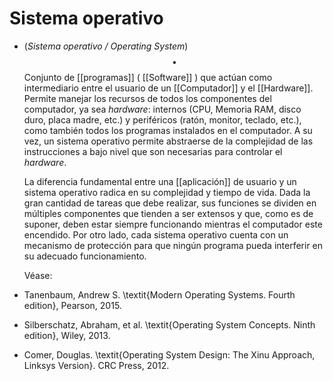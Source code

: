 # Sistema operativo
- (_Sistema operativo / Operating System_) $$\bullet$$  Conjunto de [[programas]] ( [[Software]] ) que actúan como intermediario entre el usuario de un [[Computador]] y el [[Hardware]]. Permite manejar los recursos de todos los componentes del computador, ya sea _hardware_: internos (CPU, Memoria RAM, disco duro, placa madre, etc.) y periféricos (ratón, monitor, teclado, etc.), como también todos los programas instalados en el computador. A su vez, un sistema operativo permite abstraerse de la complejidad de las instrucciones a bajo nivel que son necesarias para controlar el _hardware_.
  
  La diferencia fundamental entre una [[aplicación]] de usuario y un sistema operativo radica en su complejidad y tiempo de vida. Dada la gran cantidad de tareas que debe realizar, sus funciones se dividen en múltiples componentes que tienden a ser extensos y que, como es de suponer, deben estar siempre funcionando mientras el computador este encendido. Por otro lado, cada sistema operativo cuenta con un mecanismo de protección para que ningún programa pueda interferir en su adecuado funcionamiento.
  
  Véase:
- Tanenbaum, Andrew S. \textit{Modern Operating Systems. Fourth edition}, Pearson, 2015.
- Silberschatz, Abraham, et al. \textit{Operating System Concepts. Ninth edition}, Wiley, 2013.
- Comer, Douglas. \textit{Operating System Design: The Xinu Approach, Linksys Version}. CRC Press, 2012.